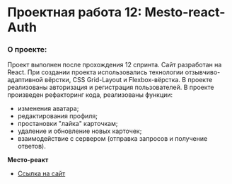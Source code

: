 # Проектная работа 12: Mesto-react-Auth


### О проекте:
Проект выполнен после прохождения 12 спринта.
Сайт разработан на React. При создании проекта использовались технологии отзывчиво-адаптивной вёрстки, CSS Grid-Layout и Flexbox-вёрстка. В проекте реализованы авторизация и регистрация пользователей. В проекте произведен рефакторинг кода, реализованы функции:
* изменения аватара;
* редактирования профиля;
* простановки "лайка" карточкам;
* удаление и обновление новых карточек;
* взаимодействие с сервером (отправка запросов и получение ответов).

**Место-реакт**

* [Ссылка на сайт](https://aigiul.github.io/mesto-react/)